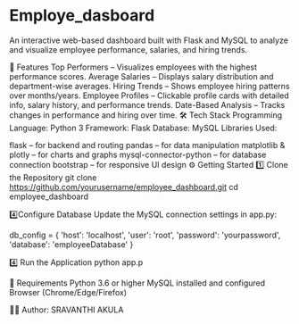 # Employe_dasboard
An interactive web-based dashboard built with Flask and MySQL to analyze and visualize employee performance, salaries, and hiring trends.

📌 Features
Top Performers – Visualizes employees with the highest performance scores.
Average Salaries – Displays salary distribution and department-wise averages.
Hiring Trends – Shows employee hiring patterns over months/years.
Employee Profiles – Clickable profile cards with detailed info, salary history, and performance trends.
Date-Based Analysis – Tracks changes in performance and hiring over time.
🛠 Tech Stack
Programming Language: Python 3
Framework: Flask
Database: MySQL
Libraries Used:

flask – for backend and routing
pandas – for data manipulation
matplotlib & plotly – for charts and graphs
mysql-connector-python – for database connection
bootstrap – for responsive UI design
⚙️ Getting Started
1️⃣ Clone the Repository
git clone https://github.com/yourusername/employee_dashboard.git cd employee_dashboard

4️⃣Configure Database
Update the MySQL connection settings in app.py:

db_config = { 'host': 'localhost',
'user': 'root',
'password': 'yourpassword',
'database': 'employeeDatabase'
}

4️⃣ Run the Application
python app.p

📌 Requirements
Python 3.6 or higher
MySQL installed and configured
Browser (Chrome/Edge/Firefox)

👩‍💻 Author: SRAVANTHI AKULA
